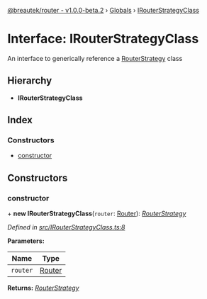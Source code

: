 [@breautek/router - v1.0.0-beta.2](../README.md) › [Globals](../globals.md) › [IRouterStrategyClass](irouterstrategyclass.md)

# Interface: IRouterStrategyClass

An interface to generically reference a [RouterStrategy](../classes/routerstrategy.md) class

## Hierarchy

* **IRouterStrategyClass**

## Index

### Constructors

* [constructor](irouterstrategyclass.md#constructor)

## Constructors

###  constructor

\+ **new IRouterStrategyClass**(`router`: [Router](../classes/router.md)): *[RouterStrategy](../classes/routerstrategy.md)*

*Defined in [src/IRouterStrategyClass.ts:8](https://github.com/breautek/router/blob/658faf7/src/IRouterStrategyClass.ts#L8)*

**Parameters:**

Name | Type |
------ | ------ |
`router` | [Router](../classes/router.md) |

**Returns:** *[RouterStrategy](../classes/routerstrategy.md)*
